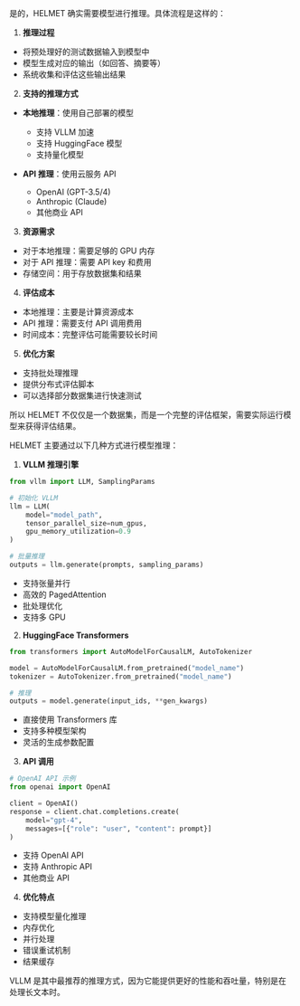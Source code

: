 

是的，HELMET 确实需要模型进行推理。具体流程是这样的：

1. **推理过程**
- 将预处理好的测试数据输入到模型中
- 模型生成对应的输出（如回答、摘要等）
- 系统收集和评估这些输出结果

2. **支持的推理方式**
- **本地推理**：使用自己部署的模型
  - 支持 VLLM 加速
  - 支持 HuggingFace 模型
  - 支持量化模型
  
- **API 推理**：使用云服务 API
  - OpenAI (GPT-3.5/4)
  - Anthropic (Claude)
  - 其他商业 API

3. **资源需求**
- 对于本地推理：需要足够的 GPU 内存
- 对于 API 推理：需要 API key 和费用
- 存储空间：用于存放数据集和结果

4. **评估成本**
- 本地推理：主要是计算资源成本
- API 推理：需要支付 API 调用费用
- 时间成本：完整评估可能需要较长时间

5. **优化方案**
- 支持批处理推理
- 提供分布式评估脚本
- 可以选择部分数据集进行快速测试

所以 HELMET 不仅仅是一个数据集，而是一个完整的评估框架，需要实际运行模型来获得评估结果。






HELMET 主要通过以下几种方式进行模型推理：

1. **VLLM 推理引擎**
```python
from vllm import LLM, SamplingParams

# 初始化 VLLM
llm = LLM(
    model="model_path",
    tensor_parallel_size=num_gpus,
    gpu_memory_utilization=0.9
)

# 批量推理
outputs = llm.generate(prompts, sampling_params)
```
- 支持张量并行
- 高效的 PagedAttention
- 批处理优化
- 支持多 GPU

2. **HuggingFace Transformers**
```python
from transformers import AutoModelForCausalLM, AutoTokenizer

model = AutoModelForCausalLM.from_pretrained("model_name")
tokenizer = AutoTokenizer.from_pretrained("model_name")

# 推理
outputs = model.generate(input_ids, **gen_kwargs)
```
- 直接使用 Transformers 库
- 支持多种模型架构
- 灵活的生成参数配置

3. **API 调用**
```python
# OpenAI API 示例
from openai import OpenAI

client = OpenAI()
response = client.chat.completions.create(
    model="gpt-4",
    messages=[{"role": "user", "content": prompt}]
)
```
- 支持 OpenAI API
- 支持 Anthropic API
- 其他商业 API

4. **优化特点**
- 支持模型量化推理
- 内存优化
- 并行处理
- 错误重试机制
- 结果缓存

VLLM 是其中最推荐的推理方式，因为它能提供更好的性能和吞吐量，特别是在处理长文本时。
